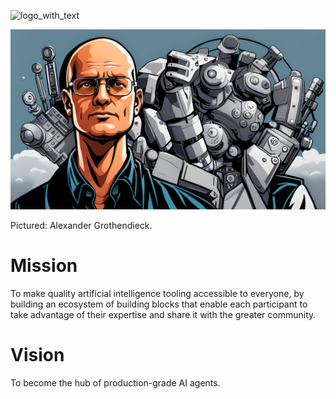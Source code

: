 
![logo_with_text](https://github.com/geniusrise/.github/assets/144122/2f8e51ee-0fcd-4f74-90fd-97301ef7943d)

![banner](https://raw.githubusercontent.com/geniusrise/.github/main/profile/assets/grothendieck2.jpg)

Pictured: Alexander Grothendieck.

# Mission

To make quality artificial intelligence tooling accessible to everyone, by building an ecosystem of building blocks that enable each participant to take advantage of their expertise and share it with the greater community.

# Vision 

To become the hub of production-grade AI agents.

